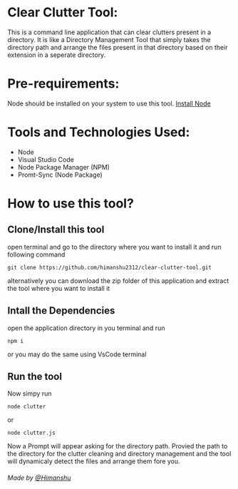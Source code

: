 # Clear Clutter Tool:
This is a command line application that can clear clutters present in a directory. It is like a Directory Management Tool that simply takes the directory path and arrange the files present in that directory based on their extension in a seperate directory.

# Pre-requirements:
Node should be installed on your system to use this tool. [Install Node](https://nodejs.org/en/download)

# Tools and Technologies Used:
- Node
- Visual Studio Code
- Node Package Manager (NPM)
- Promt-Sync (Node Package)

# How to use this tool?

## Clone/Install this tool
open terminal and go to the directory where you want to install it and run following command
``````
git clone https://github.com/himanshu2312/clear-clutter-tool.git
``````
alternatively you can download the zip folder of this application and extract the tool where you want to install it

## Intall the Dependencies
open the application directory in you terminal and run
``````
npm i
``````
or you may do the same using VsCode terminal

## Run the tool
Now simpy run 
```````
node clutter
```````
or
```````
node clutter.js
```````
Now a Prompt will appear asking for the directory path. Provied the path to the directory for the clutter cleaning and directory management and the tool will dynamicaly detect the files and arrange them fore you.

###### Made by [@Himanshu](https://www.linkedin.com/in/himanshu2312/)
